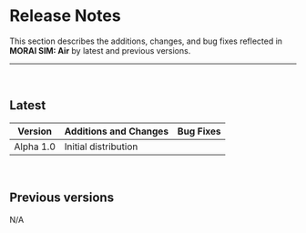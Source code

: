 # Release Notes
This section describes the additions, changes, and bug fixes reflected in **MORAI SIM: Air** by latest and previous versions.

---
<br>

## Latest

|  Version        |  Additions and Changes                   | Bug Fixes   | 
| --------------- | :--------------------------------------- | ----------- |
|  Alpha 1.0      | Initial distribution                     |             | 

<br>

## Previous versions

N/A


